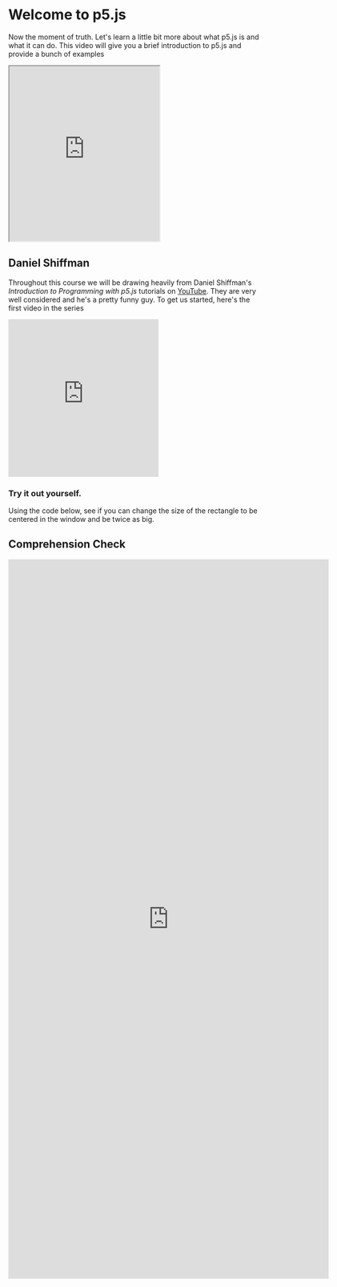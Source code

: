 # Welcome to p5.js

Now the moment of truth. Let's learn a little bit more about what p5.js is and what it can do. This video will give you a brief introduction to p5.js and provide a bunch of examples

<iframe width="{{site.data.course.iframe_width}}" height="350"  src="https://hello.p5js.org"> </iframe>

## Daniel Shiffman
Throughout this course we will be drawing heavily from Daniel Shiffman's _Introduction to Programming with p5.js_ tutorials on [YouTube](https://www.youtube.com/playlist?list=PLRqwX-V7Uu6Zy51Q-x9tMWIv9cueOFTFA). They are very well considered and he's a pretty funny guy. To get us started, here's the first video in the series
<iframe width="{{site.data.course.iframe_width}}" height="315"  src="https://www.youtube.com/embed/8j0UDiN7my4?rel=0&amp;showinfo=0" frameborder="0" allow="autoplay; encrypted-media" allowfullscreen></iframe>

### Try it out yourself.
Using the code below, see if you can change the size of the rectangle to be centered in the window and be twice as big.

<script type="text/p5" data-autoplay data-width="240" data-preview-width="320">
function setup(){}
  createCanvas(300, 100);
  background(220);
  rect(20,40,80,30);
}
</script>

## Comprehension Check
<iframe src="https://docs.google.com/forms/d/e/1FAIpQLSfSNeb_NgUyb4bsArG2Dz3FXD62TsVenqXtXOBGKju2FqiAgg/viewform?embedded=true" width="640" height="1438" frameborder="0" marginheight="0" marginwidth="0">Loading...</iframe>

